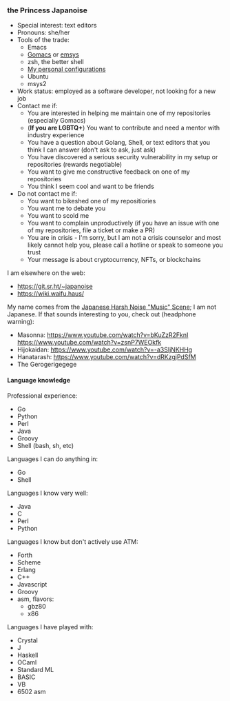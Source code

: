 ### the Princess Japanoise

- Special interest: text editors
- Pronouns: she/her
- Tools of the trade:
  * Emacs
  * [Gomacs](https://github.com/japanoise/gomacs) or [emsys](https://github.com/japanoise/emsys)
  * zsh, the better shell
  * [My personal configurations](https://github.com/japanoise/neo-dotfiles)
  * Ubuntu
  * msys2
- Work status: employed as a software developer, not looking for a new job
- Contact me if:
  * You are interested in helping me maintain one of my repositories (especially Gomacs)
  * (**If you are LGBTQ+**) You want to contribute and need a mentor with industry experience
  * You have a question about Golang, Shell, or text editors that you think I can answer (don't ask to ask, just ask)
  * You have discovered a serious security vulnerability in my setup or repositories (rewards negotiable)
  * You want to give me constructive feedback on one of my repositories
  * You think I seem cool and want to be friends
- Do not contact me if:
  * You want to bikeshed one of my repositiories
  * You want me to debate you
  * You want to scold me
  * You want to complain unproductively (if you have an issue with one of my repositories, file a ticket or make a PR)
  * You are in crisis - I'm sorry, but I am not a crisis counselor and most likely cannot help you, please call a hotline or speak to someone you trust
  * Your message is about cryptocurrency, NFTs, or blockchains

I am elsewhere on the web:

- https://git.sr.ht/~japanoise
- https://wiki.waifu.haus/

My name comes from the [Japanese Harsh Noise "Music" Scene](https://en.wikipedia.org/wiki/Japanoise); I am not Japanese. If that sounds interesting to you, check out (headphone warning):

- Masonna: https://www.youtube.com/watch?v=bKuZzR2FknI https://www.youtube.com/watch?v=zsnP7WEOkfk
- Hijokaidan: https://www.youtube.com/watch?v=-a3SIjNKHHg
- Hanatarash: https://www.youtube.com/watch?v=dRKzgjPdSfM
- The Gerogerigegege

#### Language knowledge

Professional experience:

- Go
- Python
- Perl
- Java
- Groovy
- Shell (bash, sh, etc)

Languages I can do anything in:

- Go
- Shell

Languages I know very well:

- Java
- C
- Perl
- Python

Languages I know but don't actively use ATM:

- Forth
- Scheme
- Erlang
- C++
- Javascript
- Groovy
- asm, flavors:
  * gbz80
  * x86

Languages I have played with:

- Crystal
- J
- Haskell
- OCaml
- Standard ML
- BASIC
- VB
- 6502 asm

<!--
**japanoise/japanoise** is a ✨ _special_ ✨ repository because its `README.md` (this file) appears on your GitHub profile.

Here are some ideas to get you started:

- 🔭 I’m currently working on ...
- 🌱 I’m currently learning ...
- 👯 I’m looking to collaborate on ...
- 🤔 I’m looking for help with ...
- 💬 Ask me about ...
- 📫 How to reach me: ...
- 😄 Pronouns: ...
- ⚡ Fun fact: ...
-->
